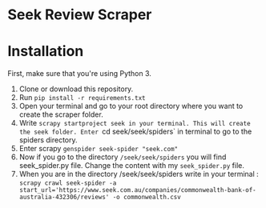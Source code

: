 # Seek Review Scraper

# Installation
First, make sure that you're using Python 3.

1. Clone or download this repository.
2. Run `pip install -r requirements.txt`
3. Open your terminal and go to your root directory where you want to create the scraper folder.
4. Write `scrapy startproject seek in your terminal. This will create the seek folder. Enter `cd seek/seek/spiders` in terminal to go to the spiders directory.
5. Enter scrapy `genspider seek-spider "seek.com"`
6. Now if you go to the directory `/seek/seek/spiders` you will find seek_spider.py file. Change the content with my `seek_spider.py` file.
7. When you are in the directory /seek/seek/spiders write in your terminal : `scrapy crawl seek-spider -a start_url='https://www.seek.com.au/companies/commonwealth-bank-of-australia-432306/reviews' -o commonwealth.csv`
